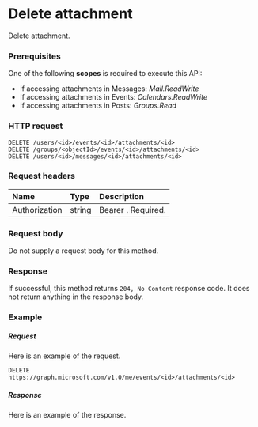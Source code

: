# Delete attachment

Delete attachment.
### Prerequisites
One of the following **scopes** is required to execute this API:

* If accessing attachments in Messages: _Mail.ReadWrite_
* If accessing attachments in Events: _Calendars.ReadWrite_
* If accessing attachments in Posts: _Groups.Read_
 
### HTTP request
<!-- { "blockType": "ignored" } -->
```http
DELETE /users/<id>/events/<id>/attachments/<id>
DELETE /groups/<objectId>/events/<id>/attachments/<id>
DELETE /users/<id>/messages/<id>/attachments/<id>

```
### Request headers
| Name       | Type | Description|
|:---------------|:--------|:----------|
| Authorization  | string  | Bearer <token>. Required. |

### Request body
Do not supply a request body for this method.


### Response
If successful, this method returns `204, No Content` response code. It does not return anything in the response body.

### Example
##### Request
Here is an example of the request.
<!-- {
  "blockType": "request",
  "name": "delete_attachment"
}-->
```http
DELETE https://graph.microsoft.com/v1.0/me/events/<id>/attachments/<id>
```
##### Response
Here is an example of the response.
<!-- {
  "blockType": "response",
  "truncated": true
} -->
```http
```

<!-- uuid: 8fcb5dbc-d5aa-4681-8e31-b001d5168d79
2015-10-25 14:57:30 UTC -->
<!-- {
  "type": "#page.annotation",
  "description": "Delete attachment",
  "keywords": "",
  "section": "documentation",
  "tocPath": ""
}-->